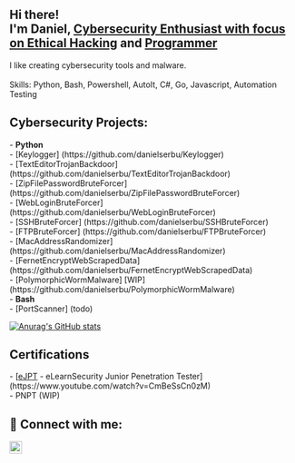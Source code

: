 <h2>Hi there! <br/> I'm Daniel, <a href="https://www.linkedin.com/in/daniel-serbu/">Cybersecurity Enthusiast with focus on Ethical Hacking</a> and <a href="https://github.com/danielserbu">Programmer</a> </h2>

I like creating cybersecurity tools and malware. <br/>
<br/>
Skills: Python, Bash, Powershell, AutoIt, C#, Go, Javascript, Automation Testing
<h2> Cybersecurity Projects:</h2>
- <b>Python</b> <br/>
  - [Keylogger] (https://github.com/danielserbu/Keylogger) <br/>
  - [TextEditorTrojanBackdoor] (https://github.com/danielserbu/TextEditorTrojanBackdoor) <br/>
  - [ZipFilePasswordBruteForcer] (https://github.com/danielserbu/ZipFilePasswordBruteForcer) <br/>
  - [WebLoginBruteForcer] (https://github.com/danielserbu/WebLoginBruteForcer) <br/>
  - [SSHBruteForcer] (https://github.com/danielserbu/SSHBruteForcer) <br/>
  - [FTPBruteForcer] (https://github.com/danielserbu/FTPBruteForcer) <br/>
  - [MacAddressRandomizer] (https://github.com/danielserbu/MacAddressRandomizer) <br/>
  - [FernetEncryptWebScrapedData] (https://github.com/danielserbu/FernetEncryptWebScrapedData) <br/>
  - [PolymorphicWormMalware] [WIP] (https://github.com/danielserbu/PolymorphicWormMalware) <br/>
- <b>Bash</b> <br/>
  - [PortScanner] (todo)

[![Anurag's GitHub stats](https://github-readme-stats.vercel.app/api?username=danielserbu&count_private=true&show_icons=true&theme=radical&include_all_commits=true)](https://github.com/anuraghazra/github-readme-stats)

<h2> Certifications</h2>
  - [<a href="https://elearnsecurity.com/product/ejpt-certification/">eJPT</a> - eLearnSecurity Junior Penetration Tester] (https://www.youtube.com/watch?v=CmBeSsCn0zM) <br />
  - PNPT (WIP)
  
<h2> 🤳 Connect with me:</h2>

<!-- [<img align="left" alt="Daniel Serbu | Twitter" width="22px" src="https://cdn.jsdelivr.net/npm/simple-icons@v3/icons/twitter.svg" />][twitter] -->
[<img align="left" alt="Daniel Serbu | LinkedIn" width="22px" src="https://cdn.jsdelivr.net/npm/simple-icons@v3/icons/linkedin.svg" />][linkedin]

<!-- [twitter]: https://twitter.com/danielserbu -->
[linkedin]: https://linkedin.com/in/daniel-serbu

<!--
**danielserbu/danielserbu** is a ✨ _special_ ✨ repository because its `README.md` (this file) appears on your GitHub profile.

Here are some ideas to get you started:

- 🔭 I’m currently working on ...
- 🌱 I’m currently learning ...
- 👯 I’m looking to collaborate on ...
- 🤔 I’m looking for help with ...
- 💬 Ask me about ...
- 📫 How to reach me: ...
- 😄 Pronouns: ...
- ⚡ Fun fact: ...
-->
